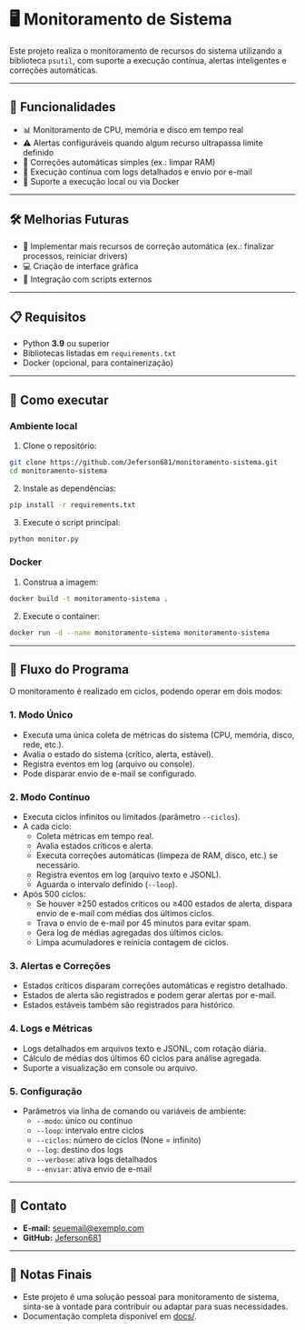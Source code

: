 # 🖥️ Monitoramento de Sistema

Este projeto realiza o monitoramento de recursos do sistema utilizando a biblioteca `psutil`, com suporte a execução contínua, alertas inteligentes e correções automáticas.

---

## 🚀 Funcionalidades

- 📊 Monitoramento de CPU, memória e disco em tempo real  
- ⚠️ Alertas configuráveis quando algum recurso ultrapassa limite definido  
- 🧹 Correções automáticas simples (ex.: limpar RAM)  
- 📝 Execução contínua com logs detalhados e envio por e-mail  
- 🐳 Suporte a execução local ou via Docker  

---

## 🛠️ Melhorias Futuras

- 🔧 Implementar mais recursos de correção automática (ex.: finalizar processos, reiniciar drivers)  
- 💻 Criação de interface gráfica  
- 🔗 Integração com scripts externos  

---

## 📋 Requisitos

- Python **3.9** ou superior  
- Bibliotecas listadas em `requirements.txt`  
- Docker (opcional, para containerização)  

---

## 🚀 Como executar

### Ambiente local

1. Clone o repositório:
```bash
git clone https://github.com/Jeferson681/monitoramento-sistema.git
cd monitoramento-sistema
```

2. Instale as dependências:
```bash
pip install -r requirements.txt
```

3. Execute o script principal:
```bash
python monitor.py
```

### Docker

1. Construa a imagem:
```bash
docker build -t monitoramento-sistema .
```

2. Execute o container:
```bash
docker run -d --name monitoramento-sistema monitoramento-sistema
```

---

## 🔎 Fluxo do Programa

O monitoramento é realizado em ciclos, podendo operar em dois modos:

### 1. **Modo Único**
- Executa uma única coleta de métricas do sistema (CPU, memória, disco, rede, etc.).
- Avalia o estado do sistema (crítico, alerta, estável).
- Registra eventos em log (arquivo ou console).
- Pode disparar envio de e-mail se configurado.

### 2. **Modo Contínuo**
- Executa ciclos infinitos ou limitados (parâmetro `--ciclos`).
- A cada ciclo:
  - Coleta métricas em tempo real.
  - Avalia estados críticos e alerta.
  - Executa correções automáticas (limpeza de RAM, disco, etc.) se necessário.
  - Registra eventos em log (arquivo texto e JSONL).
  - Aguarda o intervalo definido (`--loop`).
- Após 500 ciclos:
  - Se houver ≥250 estados críticos ou ≥400 estados de alerta, dispara envio de e-mail com médias dos últimos ciclos.
  - Trava o envio de e-mail por 45 minutos para evitar spam.
  - Gera log de médias agregadas dos últimos ciclos.
  - Limpa acumuladores e reinicia contagem de ciclos.

### 3. **Alertas e Correções**
- Estados críticos disparam correções automáticas e registro detalhado.
- Estados de alerta são registrados e podem gerar alertas por e-mail.
- Estados estáveis também são registrados para histórico.

### 4. **Logs e Métricas**
- Logs detalhados em arquivos texto e JSONL, com rotação diária.
- Cálculo de médias dos últimos 60 ciclos para análise agregada.
- Suporte a visualização em console ou arquivo.

### 5. **Configuração**
- Parâmetros via linha de comando ou variáveis de ambiente:
  - `--modo`: único ou contínuo
  - `--loop`: intervalo entre ciclos
  - `--ciclos`: número de ciclos (None = infinito)
  - `--log`: destino dos logs
  - `--verbose`: ativa logs detalhados
  - `--enviar`: ativa envio de e-mail

---

## 📧 Contato

- **E-mail:** seuemail@exemplo.com
- **GitHub:** [Jeferson681](https://github.com/Jeferson681)

---

## 📝 Notas Finais

- Este projeto é uma solução pessoal para monitoramento de sistema, sinta-se à vontade para contribuir ou adaptar para suas necessidades.
- Documentação completa disponível em [docs/](docs/).